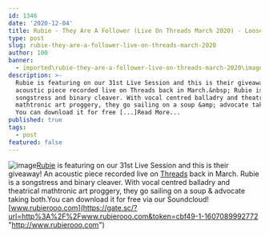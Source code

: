 ```yaml
---
id: 1346
date: '2020-12-04'
title: Rubie - They Are A Follower (Live On Threads March 2020) - Loose Lips
type: post
slug: rubie-they-are-a-follower-live-on-threads-march-2020
author: 100
banner:
  - imported\rubie-they-are-a-follower-live-on-threads-march-2020\image1346.jpeg
description: >-
  Rubie is featuring on our 31st Live Session and this is their giveaway! An
  acoustic piece recorded live on Threads back in March.&nbsp; Rubie is a
  songstress and binary cleaver. With vocal centred balladry and theatrical
  mathtronic art proggery, they go sailing on a soup &amp; advocate taking both.
  You can download it for free [...]Read More...
published: true
tags:
  - post
featured: false
---
```

![image](../imported\rubie-they-are-a-follower-live-on-threads-march-2020\image1346.jpeg)[Rubie](http://www.rubierooo.com) is featuring on our 31st Live Session and this is their giveaway! An acoustic piece recorded live on [Threads](https://threadsradio.com/) back in March. Rubie is a songstress and binary cleaver. With vocal centred balladry and theatrical mathtronic art proggery, they go sailing on a soup & advocate taking both.You can download it for free via our Soundcloud![www.rubierooo.com](https://gate.sc/?url=http%3A%2F%2Fwww.rubierooo.com&token=cbf49-1-1607089992772 "http://www.rubierooo.com")